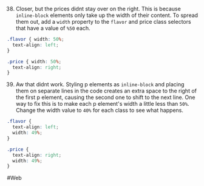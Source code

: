 38. Closer, but the prices didnt stay over on the right. This is because `inline-block` elements only take up the width of their content. To spread them out, add a `width` property to the `flavor` and price class selectors that have a value of `%50` each.

```css
.flavor { width: 50%;
  text-align: left;
}

.price { width: 50%;
  text-align: right;
}
```

39. Aw that didnt work. Styling p elements as `inline-block` and placing them on separate lines in the code creates an extra space to the right of the first p element, causing the second one to shift to the next line. One way to fix this is to make each p element's width a little less than `50%`. 
Change the width value to `40%` for each class to see what happens.

```css
.flavor {
  text-align: left;
  width: 49%;
}

.price {
  text-align: right;
  width: 49%;
}
```
#Web